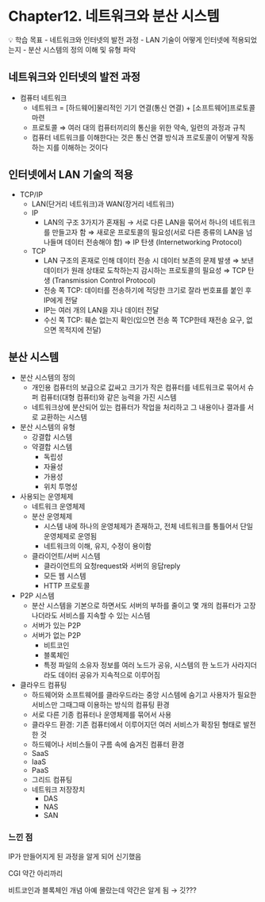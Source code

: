 # Chapter12. 네트워크와 분산 시스템

<aside>
💡 학습 목표
- 네트워크와 인터넷의 발전 과정
- LAN 기술이 어떻게 인터넷에 적용되었는지
- 분산 시스템의 정의 이해 및 유형 파악

</aside>

## 네트워크와 인터넷의 발전 과정

- 컴퓨터 네트워크
  - 네트워크 = [하드웨어]물리적인 기기 연결(통신 연결) + [소프트웨어]프로토콜 마련
  - 프로토콜
    ⇒ 여러 대의 컴퓨터끼리의 통신을 위한 약속, 일련의 과정과 규칙
  - 컴퓨터 네트워크를 이해한다는 것은 통신 연결 방식과 프로토콜이 어떻게 작동하는 지를 이해하는 것이다

## 인터넷에서 LAN 기술의 적용

- TCP/IP
  - LAN(단거리 네트워크)과 WAN(장거리 네트워크)
  - IP
    - LAN의 구조 3가지가 혼재됨 → 서로 다른 LAN을 묶어서 하나의 네트워크를 만들고자 함
      ⇒ 새로운 프로토콜의 필요성(서로 다른 종류의 LAN을 넘나들며 데이터 전송해야 함)
      ⇒ IP 탄생 (Internetworking Protocol)
  - TCP
    - LAN 구조의 혼재로 인해 데이터 전송 시 데이터 보존의 문제 발생
      ⇒ 보낸 데이터가 원래 상태로 도착하는지 감시하는 프로토콜의 필요성
      ⇒ TCP 탄생 (Transmission Control Protocol)
    - 전송 쪽 TCP: 데이터를 전송하기에 적당한 크기로 잘라 번호표를 붙인 후 IP에게 전달
    - IP는 여러 개의 LAN을 지나 데이터 전달
    - 수신 쪽 TCP: 훼손 없는지 확인(있으면 전송 쪽 TCP한테 재전송 요구, 없으면 목적지에 전달)

## 분산 시스템

- 분산 시스템의 정의
  - 개인용 컴퓨터의 보급으로 값싸고 크기가 작은 컴퓨터를 네트워크로 묶어서 슈퍼 컴퓨터(대형 컴퓨터)와 같은 능력을 가진 시스템
  - 네트워크상에 분산되어 있는 컴퓨터가 작업을 처리하고 그 내용이나 결과를 서로 교환하는 시스템
- 분산 시스템의 유형
  - 강결합 시스템
  - 약결합 시스템
    - 독립성
    - 자율성
    - 가용성
    - 위치 투명성
- 사용되는 운영체제
  - 네트워크 운영체제
  - 분산 운영체제
    - 시스템 내에 하나의 운영체제가 존재하고, 전체 네트워크를 통틀어서 단일 운영체제로 운영됨
    - 네트워크의 이해, 유지, 수정이 용이함
  - 클라이언트/서버 시스템
    - 클라이언트의 요청request와 서버의 응답reply
    - 모든 웹 시스템
    - HTTP 프로토콜
- P2P 시스템
  - 분산 시스템을 기본으로 하면서도 서버의 부하를 줄이고 몇 개의 컴퓨터가 고장 나더라도 서비스를 지속할 수 있는 시스템
  - 서버가 있는 P2P
  - 서버가 없는 P2P
    - 비트코인
    - 블록체인
    - 특정 파일의 소유자 정보를 여러 노드가 공유, 시스템의 한 노드가 사라지더라도 데이터 공유가 지속적으로 이루어짐
- 클라우드 컴퓨팅
  - 하드웨어와 소프트웨어를 클라우드라는 중앙 시스템에 숨기고 사용자가 필요한 서비스만 그때그때 이용하는 방식의 컴퓨팅 환경
  - 서로 다른 기종 컴퓨터나 운영체제를 묶어서 사용
  - 클라우드 환경: 기존 컴퓨터에서 이루어지던 여러 서비스가 확장된 형태로 발전한 것
  - 하드웨어나 서비스들이 구름 속에 숨겨진 컴퓨터 환경
  - SaaS
  - IaaS
  - PaaS
  - 그리드 컴퓨팅
  - 네트워크 저장장치
    - DAS
    - NAS
    - SAN

### 느낀 점

IP가 만들어지게 된 과정을 알게 되어 신기했음

CGI 약간 아리까리

비트코인과 블록체인 개념 아예 몰랐는데 약간은 알게 됨 → 깃???
